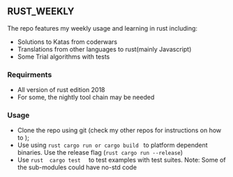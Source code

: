 ## RUST_WEEKLY
The repo features my weekly usage and learning in rust including: 
- Solutions to Katas from coderwars
- Translations from other languages to rust(mainly Javascript)
- Some Trial algorithms with tests 

### Requirments
- All version of rust edition 2018
 - For some,  the nightly tool chain may be needed
### Usage
- Clone the repo using git (check my other repos for instructions on how to );
- Use using ```rust cargo run or cargo build ``` to platform dependent binaries. Use the release flag (```rust cargo run --release```)
- Use  ```rust  cargo test  ```  to test examples with test suites.
Note: Some of the sub-modules could have no-std code 




